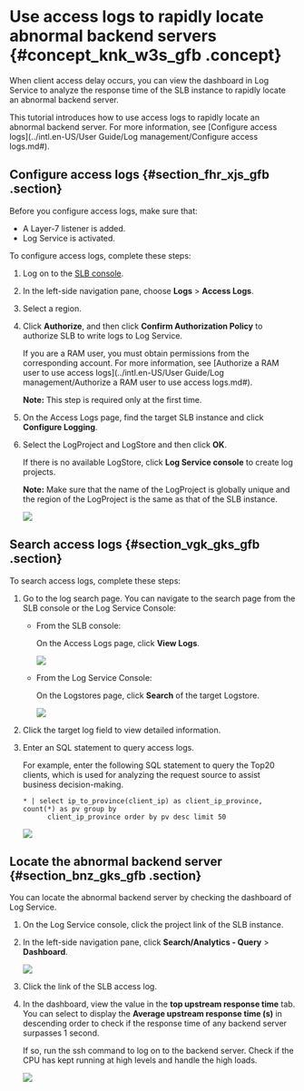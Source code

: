# Use access logs to rapidly locate abnormal backend servers {#concept_knk_w3s_gfb .concept}

When client access delay occurs, you can view the dashboard in Log Service to analyze the response time of the SLB instance to rapidly locate an abnormal backend server.

This tutorial introduces how to use access logs to rapidly locate an abnormal backend server. For more information, see [Configure access logs](../intl.en-US/User Guide/Log management/Configure access logs.md#).

## Configure access logs {#section_fhr_xjs_gfb .section}

Before you configure access logs, make sure that:

-   A Layer-7 listener is added.
-   Log Service is activated.

To configure access logs, complete these steps:

1.  Log on to the [SLB console](https://slb.console.aliyun.com).
2.  In the left-side navigation pane, choose **Logs** \> **Access Logs**.
3.  Select a region.
4.  Click **Authorize**, and then click **Confirm Authorization Policy** to authorize SLB to write logs to Log Service.

    If you are a RAM user, you must obtain permissions from the corresponding account. For more information, see [Authorize a RAM user to use access logs](../intl.en-US/User Guide/Log management/Authorize a RAM user to use access logs.md#).

    **Note:** This step is required only at the first time.

5.  On the Access Logs page, find the target SLB instance and click **Configure Logging**.
6.  Select the LogProject and LogStore and then click **OK**.

    If there is no available LogStore, click **Log Service console** to create log projects.

    **Note:** Make sure that the name of the LogProject is globally unique and the region of the LogProject is the same as that of the SLB instance.

    ![](http://static-aliyun-doc.oss-cn-hangzhou.aliyuncs.com/assets/img/15681/15586041397478_en-US.png)


## Search access logs {#section_vgk_gks_gfb .section}

To search access logs, complete these steps:

1.  Go to the log search page. You can navigate to the search page from the SLB console or the Log Service Console:
    -   From the SLB console:

        On the Access Logs page, click **View Logs**.

        ![](http://static-aliyun-doc.oss-cn-hangzhou.aliyuncs.com/assets/img/15681/15586041397479_en-US.png)

    -   From the Log Service Console:

        On the Logstores page, click **Search** of the target Logstore.

        ![](http://static-aliyun-doc.oss-cn-hangzhou.aliyuncs.com/assets/img/15681/155860413912838_en-US.png)

2.  Click the target log field to view detailed information.
3.  Enter an SQL statement to query access logs.

    For example, enter the following SQL statement to query the Top20 clients, which is used for analyzing the request source to assist business decision-making.

    ```
    * | select ip_to_province(client_ip) as client_ip_province, count(*) as pv group by
          client_ip_province order by pv desc limit 50
    ```

    ![](../DNslb1866251/../DNSLB11827830/images/2494_en-US.png)


## Locate the abnormal backend server {#section_bnz_gks_gfb .section}

You can locate the abnormal backend server by checking the dashboard of Log Service.

1.  On the Log Service console, click the project link of the SLB instance.
2.  In the left-side navigation pane, click **Search/Analytics - Query** \> **Dashboard**.

    ![](http://static-aliyun-doc.oss-cn-hangzhou.aliyuncs.com/assets/img/15681/155860413912867_en-US.png)

3.  Click the link of the SLB access log.
4.  In the dashboard, view the value in the **top upstream response time** tab. You can select to display the **Average upstream response time \(s\)** in descending order to check if the response time of any backend server surpasses 1 second.

    If so, run the ssh command to log on to the backend server. Check if the CPU has kept running at high levels and handle the high loads.

    ![](images/12870_en-US.png)


